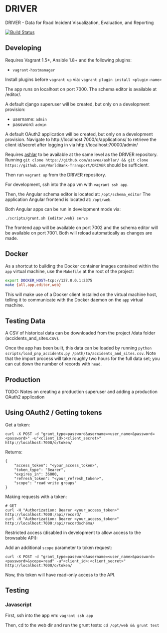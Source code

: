 # DRIVER
DRIVER - Data for Road Incident Visualization, Evaluation, and Reporting

[![Build Status](https://travis-ci.org/WorldBank-Transport/DRIVER.svg?branch=develop)](https://travis-ci.org/WorldBank-Transport/DRIVER)

## Developing

Requires Vagrant 1.5+, Ansible 1.8+ and the following plugins:
  - `vagrant-hostmanager`

Install plugins before `vagrant up` via: `vagrant plugin install <plugin-name>`

The app runs on localhost on port 7000. The schema editor is available at /editor/.

A default django superuser will be created, but only on a development provision:
  - username: `admin`
  - password: `admin`

A default OAuth2 application will be created, but only on a development provision.
Navigate to http://localhost:7000/o/applications/ to retrieve the client id/secret after
logging in via http://localhost:70000/admin/

Requires [ashlar](https://github.com/azavea/ashlar/) to be available at the same level as
the DRIVER repository. Running `git clone https://github.com/azavea/ashlar/ && git clone
https://github.com/WorldBank-Transport/DRIVER` should be sufficient.

Then run `vagrant up` from the DRIVER repository.

For development, ssh into the app vm with `vagrant ssh app`.

Then, the Angular schema editor is located at: `/opt/schema_editor`
The application Angular frontend is located at: `/opt/web`.

Both Angular apps can be run in development mode via:
```
./scripts/grunt.sh {editor,web} serve
```

The frontend app will be available on port 7002 and the schema editor will be available on port
7001. Both will reload automatically as changes are made.

## Docker

As a shortcut to building the Docker container images contained within the `app`
virtual machine, use the `Makefile` at the root of the project:

```bash
export DOCKER_HOST=tcp://127.0.0.1:2375
make {all,app,editor,web}
```

This will make use of a Docker client installed on the virtual machine host,
telling it to communicate with the Docker daemon on the `app` virtual machine.

## Testing Data

A CSV of historical data can be downloaded from the project /data folder (accidents_and_sites.csv).

Once the app has been built, this data can be loaded by running
`python scripts/load_pnp_accidents.py /path/to/accidents_and_sites.csv`.
Note that the import process will take roughly two hours for the full data set; you can cut down the
number of records with `head`.

## Production

TODO: Notes on creating a production superuser and adding a production OAuth2 application


## Using OAuth2 / Getting tokens

Get a token:
```
curl -X POST -d "grant_type=password&username=<user_name>&password=<password>" -u"<client_id>:<client_secret>" http://localhost:7000/o/token/
```

Returns:
```
{
    "access_token": "<your_access_token>",
    "token_type": "Bearer",
    "expires_in": 36000,
    "refresh_token": "<your_refresh_token>",
    "scope": "read write groups"
}
```

Making requests with a token:
```
# GET
curl -H "Authorization: Bearer <your_access_token>" http://localhost:7000:/api/record/
curl -H "Authorization: Bearer <your_access_token>" http://localhost:7000:/api/recordschema/
```

Restricted access (disabled in development to allow access to the browsable API):

Add an additional `scope` parameter to token request:
```
curl -X POST -d "grant_type=password&username=<user_name>&password=<password>&scope=read" -u"<client_id>:<client_secret>" http://localhost:7000/o/token/
```

Now, this token will have read-only access to the API.


## Testing

### Javascript

First, ssh into the app vm: `vagrant ssh app`

Then, cd to the web dir and run the grunt tests: `cd /opt/web && grunt test`
